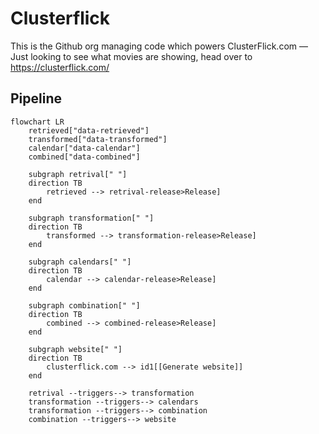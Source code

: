 # Clusterflick

This is the Github org managing code which powers ClusterFlick.com &mdash; Just looking to see what movies are showing, head over to https://clusterflick.com/

## Pipeline

```mermaid
flowchart LR
    retrieved["data-retrieved"]
    transformed["data-transformed"]
    calendar["data-calendar"]
    combined["data-combined"]

    subgraph retrival[" "]
    direction TB
        retrieved --> retrival-release>Release]
    end

    subgraph transformation[" "]
    direction TB
        transformed --> transformation-release>Release]
    end

    subgraph calendars[" "]
    direction TB
        calendar --> calendar-release>Release]
    end

    subgraph combination[" "]
    direction TB
        combined --> combined-release>Release]
    end

    subgraph website[" "]
    direction TB
        clusterflick.com --> id1[[Generate website]]
    end

    retrival --triggers--> transformation
    transformation --triggers--> calendars
    transformation --triggers--> combination
    combination --triggers--> website
    

```


